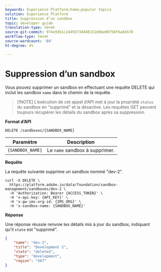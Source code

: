 ```yaml
---
keywords: Experience Platform;home;popular topics
solution: Experience Platform
title: Suppression d’un sandbox
topic: developer guide
translation-type: tm+mt
source-git-commit: 974e93b1c24493734848151b9be00758f6a84578
workflow-type: tm+mt
source-wordcount: '84'
ht-degree: 4%

---
```



# Suppression d’un sandbox

Vous pouvez supprimer un sandbox en effectuant une requête DELETE qui inclut les sandbox `name` dans le chemin de la requête.

>[!NOTE] L’exécution de cet appel d’API met à jour la propriété `status` du sandbox en &quot;supprimé&quot; et la désactive. Les requêtes GET peuvent toujours récupérer les détails du sandbox après sa suppression.

**Format d’API**

```http
DELETE /sandboxes/{SANDBOX_NAME}
```

| Paramètre | Description |
| --- | --- |
| `{SANDBOX_NAME}` | Le `name` sandbox à supprimer. |

**Requête**

La requête suivante supprime un sandbox nommé &quot;dev-2&quot;.

```shell
curl -X DELETE \
  https://platform.adobe.io/data/foundation/sandbox-management/sandboxes/dev-2 \
  -H 'Authorization: Bearer {ACCESS_TOKEN}' \
  -H 'x-api-key: {API_KEY}' \
  -H 'x-gw-ims-org-id: {IMS_ORG}' \
  -H 'x-sandbox-name: {SANDBOX_NAME}'
```

**Réponse**

Une réponse réussie renvoie les détails mis à jour du sandbox, indiquant qu&#39;il `state` est &quot;supprimé&quot;.

```json
{
    "name": "dev-2",
    "title": "Development 2",
    "state": "deleted",
    "type": "development",
    "region": "VA7"
}
```
